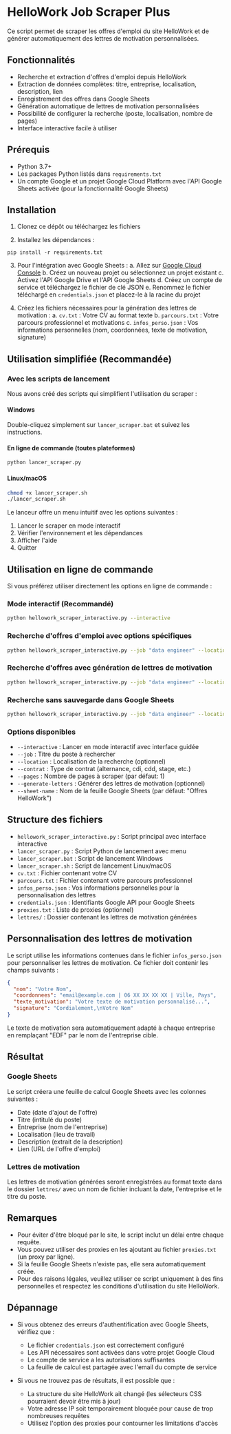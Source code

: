 # HelloWork Job Scraper Plus

Ce script permet de scraper les offres d'emploi du site HelloWork et de générer automatiquement des lettres de motivation personnalisées.

## Fonctionnalités

- Recherche et extraction d'offres d'emploi depuis HelloWork
- Extraction de données complètes: titre, entreprise, localisation, description, lien
- Enregistrement des offres dans Google Sheets
- Génération automatique de lettres de motivation personnalisées
- Possibilité de configurer la recherche (poste, localisation, nombre de pages)
- Interface interactive facile à utiliser

## Prérequis

- Python 3.7+
- Les packages Python listés dans `requirements.txt`
- Un compte Google et un projet Google Cloud Platform avec l'API Google Sheets activée (pour la fonctionnalité Google Sheets)

## Installation

1. Clonez ce dépôt ou téléchargez les fichiers

2. Installez les dépendances :

```
pip install -r requirements.txt
```

3. Pour l'intégration avec Google Sheets :
   a. Allez sur [Google Cloud Console](https://console.cloud.google.com/)
   b. Créez un nouveau projet ou sélectionnez un projet existant
   c. Activez l'API Google Drive et l'API Google Sheets
   d. Créez un compte de service et téléchargez le fichier de clé JSON
   e. Renommez le fichier téléchargé en `credentials.json` et placez-le à la racine du projet

4. Créez les fichiers nécessaires pour la génération des lettres de motivation :
   a. `cv.txt` : Votre CV au format texte
   b. `parcours.txt` : Votre parcours professionnel et motivations
   c. `infos_perso.json` : Vos informations personnelles (nom, coordonnées, texte de motivation, signature)

## Utilisation simplifiée (Recommandée)

### Avec les scripts de lancement

Nous avons créé des scripts qui simplifient l'utilisation du scraper :

#### Windows

Double-cliquez simplement sur `lancer_scraper.bat` et suivez les instructions.

#### En ligne de commande (toutes plateformes)

```bash
python lancer_scraper.py
```

#### Linux/macOS

```bash
chmod +x lancer_scraper.sh
./lancer_scraper.sh
```

Le lanceur offre un menu intuitif avec les options suivantes :

1. Lancer le scraper en mode interactif
2. Vérifier l'environnement et les dépendances
3. Afficher l'aide
4. Quitter

## Utilisation en ligne de commande

Si vous préférez utiliser directement les options en ligne de commande :

### Mode interactif (Recommandé)

```bash
python hellowork_scraper_interactive.py --interactive
```

### Recherche d'offres d'emploi avec options spécifiques

```bash
python hellowork_scraper_interactive.py --job "data engineer" --location "paris" --pages 2
```

### Recherche d'offres avec génération de lettres de motivation

```bash
python hellowork_scraper_interactive.py --job "data engineer" --location "paris" --pages 2 --generate-letters
```

### Recherche sans sauvegarde dans Google Sheets

```bash
python hellowork_scraper_interactive.py --job "data engineer" --location "paris" --pages 1 --skip-sheets
```

### Options disponibles

- `--interactive` : Lancer en mode interactif avec interface guidée
- `--job` : Titre du poste à rechercher
- `--location` : Localisation de la recherche (optionnel)
- `--contrat` : Type de contrat (alternance, cdi, cdd, stage, etc.)
- `--pages` : Nombre de pages à scraper (par défaut: 1)
- `--generate-letters` : Générer des lettres de motivation (optionnel)
- `--sheet-name` : Nom de la feuille Google Sheets (par défaut: "Offres HelloWork")

## Structure des fichiers

- `hellowork_scraper_interactive.py` : Script principal avec interface interactive
- `lancer_scraper.py` : Script Python de lancement avec menu
- `lancer_scraper.bat` : Script de lancement Windows
- `lancer_scraper.sh` : Script de lancement Linux/macOS
- `cv.txt` : Fichier contenant votre CV
- `parcours.txt` : Fichier contenant votre parcours professionnel
- `infos_perso.json` : Vos informations personnelles pour la personnalisation des lettres
- `credentials.json` : Identifiants Google API pour Google Sheets
- `proxies.txt` : Liste de proxies (optionnel)
- `lettres/` : Dossier contenant les lettres de motivation générées

## Personnalisation des lettres de motivation

Le script utilise les informations contenues dans le fichier `infos_perso.json` pour personnaliser les lettres de motivation. Ce fichier doit contenir les champs suivants :

```json
{
  "nom": "Votre Nom",
  "coordonnees": "email@example.com | 06 XX XX XX XX | Ville, Pays",
  "texte_motivation": "Votre texte de motivation personnalisé...",
  "signature": "Cordialement,\nVotre Nom"
}
```

Le texte de motivation sera automatiquement adapté à chaque entreprise en remplaçant "EDF" par le nom de l'entreprise cible.

## Résultat

### Google Sheets

Le script créera une feuille de calcul Google Sheets avec les colonnes suivantes :

- Date (date d'ajout de l'offre)
- Titre (intitulé du poste)
- Entreprise (nom de l'entreprise)
- Localisation (lieu de travail)
- Description (extrait de la description)
- Lien (URL de l'offre d'emploi)

### Lettres de motivation

Les lettres de motivation générées seront enregistrées au format texte dans le dossier `lettres/` avec un nom de fichier incluant la date, l'entreprise et le titre du poste.

## Remarques

- Pour éviter d'être bloqué par le site, le script inclut un délai entre chaque requête.
- Vous pouvez utiliser des proxies en les ajoutant au fichier `proxies.txt` (un proxy par ligne).
- Si la feuille Google Sheets n'existe pas, elle sera automatiquement créée.
- Pour des raisons légales, veuillez utiliser ce script uniquement à des fins personnelles et respectez les conditions d'utilisation du site HelloWork.

## Dépannage

- Si vous obtenez des erreurs d'authentification avec Google Sheets, vérifiez que :

  - Le fichier `credentials.json` est correctement configuré
  - Les API nécessaires sont activées dans votre projet Google Cloud
  - Le compte de service a les autorisations suffisantes
  - La feuille de calcul est partagée avec l'email du compte de service

- Si vous ne trouvez pas de résultats, il est possible que :
  - La structure du site HelloWork ait changé (les sélecteurs CSS pourraient devoir être mis à jour)
  - Votre adresse IP soit temporairement bloquée pour cause de trop nombreuses requêtes
  - Utilisez l'option des proxies pour contourner les limitations d'accès
